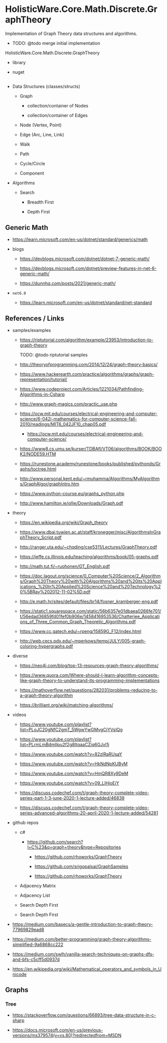 # HolisticWare.Core.Math.Discrete.GraphTheory

Implementation of Graph Theory data structures and algorithms.

*  TODO: @todo merge initial implementation

HolisticWare.Core.Math.Discrete.GraphTheory

*   library

*   nuget

##

*   Data Structures (classes/structs)

    *   Graph

        *   collection/container of Nodes

        *   collection/container of Edges

    *   Node (Vertex, Point)

    *   Edge (Arc, Line, Link)

    *   Walk

    *   Path

    *   Cycle/Circle

    *   Component

*   Algorithms

    *   Search

        *   Breadth First

        *   Depth First

## Generic Math

*   https://learn.microsoft.com/en-us/dotnet/standard/generics/math

*   blogs

    *   https://devblogs.microsoft.com/dotnet/dotnet-7-generic-math/

    *   https://devblogs.microsoft.com/dotnet/preview-features-in-net-6-generic-math/

    *   https://dunnhq.com/posts/2021/generic-math/

*   `net6.0`

    *   https://learn.microsoft.com/en-us/dotnet/standard/net-standard

## References / Links

*   samples/examples

    *   https://riptutorial.com/algorithm/example/23953/introduction-to-graph-theory

        TODO: @todo riptutorial samples

    *   http://theoryofprogramming.com/2014/12/24/graph-theory-basics/

    *   https://www.hackerearth.com/practice/algorithms/graphs/graph-representation/tutorial/

    *   https://www.codeproject.com/Articles/1221034/Pathfinding-Algorithms-in-Csharp
    
    *   http://www.graph-magics.com/practic_use.php

    *   https://ocw.mit.edu/courses/electrical-engineering-and-computer-science/6-042j-mathematics-for-computer-science-fall-2010/readings/MIT6_042JF10_chap05.pdf

        *   https://ocw.mit.edu/courses/electrical-engineering-and-computer-science/

    *   https://www8.cs.umu.se/kurser/TDBAfl/VT06/algorithms/BOOK/BOOK2/NODE59.HTM

    *   https://runestone.academy/runestone/books/published/pythonds/Graphs/toctree.html

    *   http://www.personal.kent.edu/~rmuhamma/Algorithms/MyAlgorithms/GraphAlgor/graphIntro.htm

    *   https://www.python-course.eu/graphs_python.php

    *   http://www.hamilton.ie/ollie/Downloads/Graph.pdf

*   theory

    *   https://en.wikipedia.org/wiki/Graph_theory

    *   https://www.dbai.tuwien.ac.at/staff/kronegger/misc/AlgorithmsInGraphTheory_Script.pdf

    *   http://ranger.uta.edu/~chqding/cse5311/Lectures/GraphTheory.pdf

    *   https://jeffe.cs.illinois.edu/teaching/algorithms/book/05-graphs.pdf

    *   http://math.tut.fi/~ruohonen/GT_English.pdf

    *   https://doc.lagout.org/science/0_Computer%20Science/2_Algorithms/Graph%20Theory%20with%20Algorithms%20and%20its%20Applications_%20In%20Applied%20Science%20and%20Technology%20%5BRay%202012-11-02%5D.pdf

    *   http://e.math.hr/sites/default/files/br14/fosner_kramberger-eng.pdf

    *   https://static1.squarespace.com/static/56b6357e01dbaea0266fe701/t/56edad36859fd01fef0b906e/1458416953536/Chatterjee_Applications_of_Three_Common_Graph_Theoretic_Algorithms.pdf

    *   https://www.cc.gatech.edu/~rpeng/15859G_F12/index.html

    *   http://web.cecs.pdx.edu/~mperkows/temp/JULY/005-graph-coloring-hypergraphs.pdf

*   diverse

    *   https://neo4j.com/blog/top-13-resources-graph-theory-algorithms/

    *   https://www.quora.com/Where-should-I-learn-algorithm-concepts-like-graph-theory-to-understand-its-programming-implementations

    *   https://mathoverflow.net/questions/282031/problems-reducing-to-a-graph-theory-algorithm

    *   https://brilliant.org/wiki/matching-algorithms/

*   videos

    *   https://www.youtube.com/playlist?list=PLoJC20gNfC2gmT_5WgwYwGMvgCjYVsIQg

    *   https://www.youtube.com/playlist?list=PLrmLmBdmIlpu2f2g8ltqaaCZiq6GJvl1j

    *   https://www.youtube.com/watch?v=82zlRaRUsaY

    *   https://www.youtube.com/watch?v=HkNdNpKUByM

    *   https://www.youtube.com/watch?v=HmQR8Xy9DeM

    *   https://www.youtube.com/watch?v=09_LlHjoEiY

    *   https://discuss.codechef.com/t/graph-theory-complete-video-series-part-1-3-june-2020-1-lecture-added/46839

    *   https://discuss.codechef.com/t/graph-theory-complete-video-series-advanced-algorithms-20-april-2020-1-lecture-added/54281

*   github repos

    *   c#

        *   https://github.com/search?l=C%23&q=graph+theory&type=Repositories

            *   https://github.com/rhoworks/GraphTheory

            *   https://github.com/srigopalsai/GraphSamples

            *   https://github.com/rhoworks/GraphTheory

    *   Adjacency Matrix

    *   Adjacency List

    *   Search Depth First

    *   Search Depth First


*   https://medium.com/basecs/a-gentle-introduction-to-graph-theory-77969829ead8

*   https://medium.com/better-programming/graph-theory-algorithms-simplified-9a6868cc222

*   https://medium.com/swlh/vanilla-search-techniques-on-graphs-dfs-and-bfs-c5cff5d0937d

*   https://en.wikipedia.org/wiki/Mathematical_operators_and_symbols_in_Unicode

## Graphs


### Tree

*   https://stackoverflow.com/questions/66893/tree-data-structure-in-c-sharp

*   https://docs.microsoft.com/en-us/previous-versions/ms379574(v=vs.80)?redirectedfrom=MSDN




